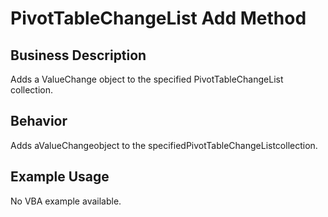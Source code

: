 # PivotTableChangeList Add Method

## Business Description
Adds a ValueChange object to the specified PivotTableChangeList collection.

## Behavior
Adds aValueChangeobject to the specifiedPivotTableChangeListcollection.

## Example Usage
No VBA example available.